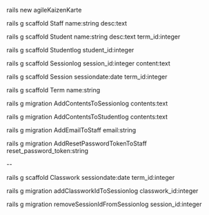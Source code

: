 rails new agileKaizenKarte

rails g scaffold Staff name:string desc:text

rails g scaffold Student name:string desc:text term_id:integer

rails g scaffold Studentlog student_id:integer

rails g scaffold Sessionlog session_id:integer content:text

rails g scaffold Session sessiondate:date term_id:integer

rails g scaffold Term name:string

rails g migration AddContentsToSessionlog contents:text

rails g migration AddContentsToStudentlog contents:text

rails g migration AddEmailToStaff email:string

rails g migration AddResetPasswordTokenToStaff reset_password_token:string

--

rails g scaffold Classwork sessiondate:date term_id:integer

rails g migration addClassworkIdToSessionlog classwork_id:integer

rails g migration removeSessionIdFromSessionlog session_id:integer

